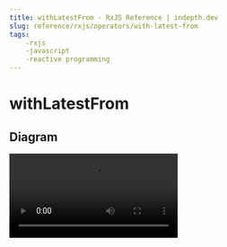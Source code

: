 ```yaml
---
title: withLatestFrom - RxJS Reference | indepth.dev
slug: reference/rxjs/operators/with-latest-from
tags:
    -rxjs 
    -javascript 
    -reactive programming
---
```


# withLatestFrom

## Diagram

<video>
    <source src="https://images.indepth.dev/references/rxjs/withLatestFrom.mp4" type="video/mp4">
</video>
